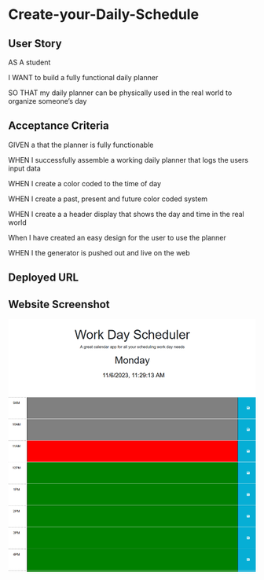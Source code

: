 # Create-your-Daily-Schedule

## User Story

AS A student

I WANT to build a fully functional daily planner

SO THAT my daily planner can be physically used in the real world to organize someone’s day

## Acceptance Criteria

GIVEN a that the planner is fully functionable

WHEN I successfully assemble a working daily planner that logs the users input data

WHEN I create a color coded to the time of day

WHEN I create a past, present and future color coded system

WHEN I create a a header display that shows the day and time in the real world

When I have created an easy design for the user to use the planner

WHEN I the generator is pushed out and live on the web

## Deployed URL

## Website Screenshot

![Work Day Scheduler Screenshot](<Screenshot (1148).png>)
